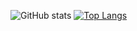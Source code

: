 ![GitHub stats](https://github-readme-stats.vercel.app/api?username=gbccccc&show_icons=true&theme=prussian)
[![Top Langs](https://github-readme-stats.vercel.app/api/top-langs/?username=gbccccc&layout=compact)](https://github.com/gbccccc/github-readme-stats)

